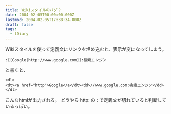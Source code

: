 ```yaml
---
title: Wikiスタイルのバグ？
date: 2004-02-05T00:00:00.000Z
lastmod: 2004-02-05T17:38:34.000Z
draft: false
tags:
  - tDiary
---
```


Wikiスタイルを使って定義文にリンクを埋め込むと、表示が変になってしまう。

```
:[[Google|http://www.google.com]]:検索エンジン
```

と書くと、

```
<dl>
<dt><a href="http">Google</a</dt><dd>//www.google.com:検索エンジン</dd>
</dl>
```

こんなhtmlが出力される。 どうやら http: の : で定義文が切れていると判断しているっぽい。
